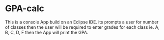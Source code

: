# GPA-calc
This is a console App build on an Eclipse IDE.
its prompts a user for number of classes
then the user will be required to enter grades for each class ie. A, B, C, D, F
then the App will print the GPA.
